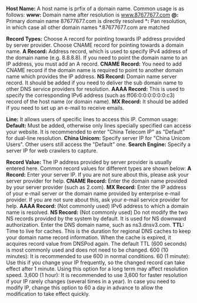 **Host Name:**
A host name is prfix of a domain name. Common usage is as follows:
**www:** Domain name after resolution is www.87677677.com
**@:** Primary domain name 87677677.com is directly resolved
***:** Pan resolution, in which case all other domain names *.87677677.com are matched

**Record Types:**
Choose A record for pointing towards IP address provided by server provider. Choose CNAME record for pointing towards a domain name.
**A Record:** Address record, which is used to specify IPv4 address of the domain name (e.g. 8.8.8.8). If you need to point the domain name to an IP address, you must add an A record.
**CNAME Record:** You need to add CNAME record if the domain name is required to point to another domain name which provides the IP address.
**NS Record:** Domain name server record. It should be added if you need to deliver the sub domain name to other DNS service providers for resolution.
**AAAA Record:** This is used to specify the corresponding IPv6 address (such as ff06:0:0:0:0:0:0:c3) record of the host name (or domain name).
**MX Record:** It should be added if you need to set up an e-mail to receive emails.

**Line:** It allows users of specific lines to access this IP.
Common usage:
**Default:** Must be added, otherwise only lines specially specified can access your website. It is recommended to enter "China Telecom IP" as "Default" for dual-line resolution.
**China Unicom:** Specify server IP for "China Unicom Users". Other users still access the "Default" one.
**Search Engine:** Specify a server IP for web crawlers to capture.

**Record Value:** The IP address provided by server provider is usually entered here. Common record values for different types are shown below:
**A Record:** Enter your server IP. If you are not sure about this, please ask your server provider for help.
**CNAME Record:** Enter the domain name provided by your server provider (such as 2.com).
**MX Record:** Enter the IP address of your e-mail server or the domain name provided by enterprise e-mail provider. If you are not sure about this, ask your e-mail service provider for help.
**AAAA Record:** (Not commonly used) IPv6 address to which a domain name is resolved.
**NS Record:** (Not commonly used) Do not modify the two NS records provided by the system by default. It is used for NS downward authorization. Enter the DNS domain name, such as ns3.dnsv3.com.
**TTL:** Time to live for caches. This is the duration for regional DNS caches to keep your domain name record information. When the cache is expired, it acquires record value from DNSPod again. The default TTL (600 seconds) is most commonly used and does not need to be changed.
600 (10 minutes): It is recommended to use 600 in normal conditions.
60 (1 minute): Use this if you change your IP frequently, so the changed record can take effect after 1 minute. Using this option for a long term may affect resolution speed. 3,600 (1 hour): It is recommended to use 3,600 for faster resolution if your IP rarely changes (several times in a year). In case you need to modify IP, change this option to 60 a day in advance to allow the modification to take effect quickly.
